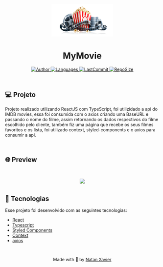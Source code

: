 <h1 align="center">
  <img alt="Barber" title="#delicinha" src="github/logo.png" width="200px"/>
</h1>

<h1 align="center">MyMovie</h1>

<p align="center">
  <a href="https://github.com/nataxaa">
    <img alt="Author" src="https://img.shields.io/badge/author-nataxaa-33A1F2?style=flat-square">
  </a>

  <a href="#">
    <img alt="Languages" src="https://img.shields.io/github/languages/count/nataxaa/myMovies-reactjs?color=33A1F2&style=flat-square">
  </a>

  <a href="https://github.com/nataxaa/BarberShop/commits/master">
    <img alt="LastCommit" src="https://img.shields.io/github/last-commit/nataxaa/myMovies-reactjs?color=33A1F2&style=flat-square">
  </a>

  <a href="#">
    <img alt="RepoSize" src="https://img.shields.io/github/repo-size/nataxaa/myMovies-reactjs?color=33A1F2&style=flat-square">
  </a>

</p>

<br />

## 💻 Projeto

Projeto realizado utilizando ReactJS com TypeScript, foi utilizidado a api do IMDB movies, essa foi consumida com o axios criando uma
BaseURL e passando o nome do filme, assim retornando os dados respectivos do filme escolhido pelo cliente, também fiz uma página que recebe 
os seus filmes favoritos e os lista, foi utilizado context, styled-components e o axios para consumir a api.

<br />

## 🌐 Preview

<h1 align="center">
    <img src="github/movies.gif" />
</h1>

## 🚀 Tecnologias

Esse projeto foi desenvolvido com as seguintes tecnologias:

- [React](https://reactjs.org)
- [Typescript](https://www.typescriptlang.org/)
- [Styled Components](https://styled-components.com/)
- [Context](https://pt-br.reactjs.org/docs/context.html)
- [axios](https://www.devmedia.com.br/consumindo-uma-api-com-react-js-e-axios/42900) 

<br />



<p align="center">
  Made with 💙 by <a href="https://www.linkedin.com/in/natan-xavier-a266a0228/"> Natan Xavier </a>
</p>
